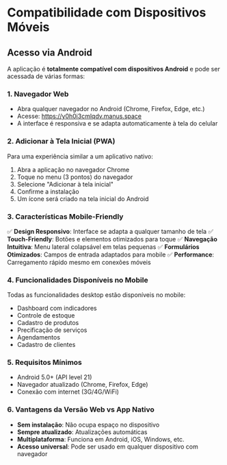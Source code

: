 # Compatibilidade com Dispositivos Móveis

## Acesso via Android

A aplicação é **totalmente compatível com dispositivos Android** e pode ser acessada de várias formas:

### 1. Navegador Web
- Abra qualquer navegador no Android (Chrome, Firefox, Edge, etc.)
- Acesse: https://y0h0i3cmlqdv.manus.space
- A interface é responsiva e se adapta automaticamente à tela do celular

### 2. Adicionar à Tela Inicial (PWA)
Para uma experiência similar a um aplicativo nativo:

1. Abra a aplicação no navegador Chrome
2. Toque no menu (3 pontos) do navegador
3. Selecione "Adicionar à tela inicial"
4. Confirme a instalação
5. Um ícone será criado na tela inicial do Android

### 3. Características Mobile-Friendly

✅ **Design Responsivo**: Interface se adapta a qualquer tamanho de tela
✅ **Touch-Friendly**: Botões e elementos otimizados para toque
✅ **Navegação Intuitiva**: Menu lateral colapsável em telas pequenas
✅ **Formulários Otimizados**: Campos de entrada adaptados para mobile
✅ **Performance**: Carregamento rápido mesmo em conexões móveis

### 4. Funcionalidades Disponíveis no Mobile

Todas as funcionalidades desktop estão disponíveis no mobile:
- Dashboard com indicadores
- Controle de estoque
- Cadastro de produtos
- Precificação de serviços
- Agendamentos
- Cadastro de clientes

### 5. Requisitos Mínimos

- Android 5.0+ (API level 21)
- Navegador atualizado (Chrome, Firefox, Edge)
- Conexão com internet (3G/4G/WiFi)

### 6. Vantagens da Versão Web vs App Nativo

- **Sem instalação**: Não ocupa espaço no dispositivo
- **Sempre atualizado**: Atualizações automáticas
- **Multiplataforma**: Funciona em Android, iOS, Windows, etc.
- **Acesso universal**: Pode ser usado em qualquer dispositivo com navegador

